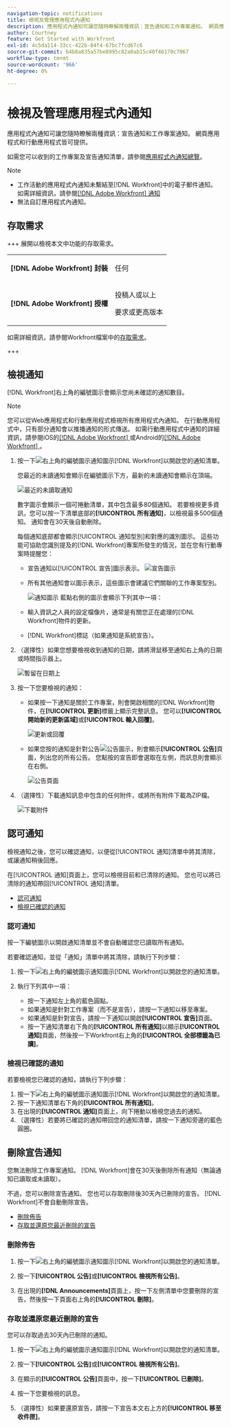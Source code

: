 ```yaml
---
navigation-topic: notifications
title: 檢視及管理應用程式內通知
description: 應用程式內通知可讓您隨時瞭解兩種資訊：宣告通知和工作專案通知。 網頁應用程式和行動應用程式皆可提供。
author: Courtney
feature: Get Started with Workfront
exl-id: 4c5da114-33cc-422b-84f4-67bc7fcd67c6
source-git-commit: 64b8a835a57be8995c82a0ab15c40f46170c7067
workflow-type: tm+mt
source-wordcount: '966'
ht-degree: 0%

---
```


# 檢視及管理應用程式內通知

應用程式內通知可讓您隨時瞭解兩種資訊：宣告通知和工作專案通知。 網頁應用程式和行動應用程式皆可提供。

如需您可以收到的工作專案及宣告通知清單，請參閱[應用程式內通知總覽](../../workfront-basics/using-notifications/in-app-notifications-overview.md)。

>[!NOTE]
>
>* 工作活動的應用程式內通知未繫結至[!DNL Workfront]中的電子郵件通知。 如需詳細資訊，請參閱[[!DNL Adobe Workfront] 通知](../../workfront-basics/using-notifications/wf-notifications.md)
>* 無法自訂應用程式內通知。
>



## 存取需求

+++ 展開以檢視本文中功能的存取需求。 

<table style="table-layout:auto"> 
 <col> 
 </col> 
 <col> 
 </col> 
 <tbody> 
  <tr> 
   <td role="rowheader"><strong>[!DNL Adobe Workfront] 封裝</strong></td> 
   <td> <p>任何</p> </td> 
  </tr> 
  <tr> 
   <td role="rowheader"><strong>[!DNL Adobe Workfront] 授權</strong></td> 
   <td> 
   <p>投稿人或以上</p>
   <p>要求或更高版本</p> </td> 
  </tr> 
 </tbody> 
</table>

如需詳細資訊，請參閱Workfront檔案中的[存取需求](/help/quicksilver/administration-and-setup/add-users/access-levels-and-object-permissions/access-level-requirements-in-documentation.md)。

+++

## 檢視通知

[!DNL Workfront]右上角的編號圖示會顯示您尚未確認的通知數目。

>[!NOTE]
>
>您可以從Web應用程式和行動應用程式檢視所有應用程式內通知。 在行動應用程式中，只有部分通知會以推播通知的形式傳送。 如需行動應用程式中通知的詳細資訊，請參閱iOS的[[!DNL Adobe Workfront] ](../../workfront-basics/mobile-apps/using-the-workfront-mobile-app/workfront-for-ios.md)或Android的[[!DNL Adobe Workfront] ](../../workfront-basics/mobile-apps/using-the-workfront-mobile-app/workfront-for-android.md)。

1. 按一下![右上角的編號圖示](assets/notifications-icon-jewel.jpg)通知圖示[!DNL Workfront]以開啟您的通知清單。

   您最近的未讀通知會顯示在編號圖示下方，最新的未讀通知會顯示在頂端。

   ![最近的未讀取通知](assets/qs-notifications-350x330.png)

   數字圖示會顯示一個可捲動清單，其中包含最多80個通知。 若要檢視更多資訊，您可以按一下清單底部的&#x200B;**[!UICONTROL 所有通知]**，以檢視最多500個通知。 通知會在30天後自動刪除。

   每個通知底部都會顯示[!UICONTROL 通知型別]和對應的識別圖示。 這些功能可協助您識別提及的[!DNL Workfront]專案所發生的情況，並在您有行動專案時提醒您：

   * 宣告通知以[!UICONTROL 宣告]圖示表示。 ![宣告圖示](assets/announcement.png)

   * 所有其他通知會以圖示表示，這些圖示會建議它們關聯的工作專案型別。

     ![通知圖示](assets/ntfcntype&icon-350x330.png)
藍點右側的圖示會顯示下列其中一項：

   * 輸入資訊之人員的設定檔像片，通常是有關您正在處理的[!DNL Workfront]物件的更新。
   * [!DNL Workfront]標誌（如果通知是系統宣告）。


1. （選擇性）如果您想要檢視收到通知的日期，請將滑鼠移至通知右上角的日期或時間指示器上。

   ![暫留在日期](assets/hoveroverdate-350x437.png)上

1. 按一下您要檢視的通知：

   * 如果按一下通知是關於工作專案，則會開啟相關的[!DNL Workfront]物件，在&#x200B;**[!UICONTROL 更新]**&#x200B;標籤上顯示完整訊息。 您可以&#x200B;**[!UICONTROL 開始新的更新區域]**&#x200B;或&#x200B;**[!UICONTROL 輸入回覆]**。

     ![更新或回覆](assets/object-opens-click-work-ntfctn-qs-350x183.png)

   * 如果您按的通知是針對公告![公告圖示](assets/announcement.png)，則會顯示&#x200B;**[!UICONTROL 公告]**&#x200B;頁面，列出您的所有公告。 您點按的宣告即會選取在左側，而訊息則會顯示在右側。

     ![公告頁面](assets/announcements-page-qs-350x210.png)

1. （選擇性）下載通知訊息中包含的任何附件，或將所有附件下載為ZIP檔。

   ![下載附件](assets/download-attachments-350x106.png)

## 認可通知

檢視通知之後，您可以確認通知，以便從[!UICONTROL 通知]清單中將其清除，或讓通知稍後回應。

在[!UICONTROL 通知]頁面上，您可以檢視目前和已清除的通知。 您也可以將已清除的通知帶回[!UICONTROL 通知]清單。

* [認可通知](#acknowledge-notifications)
* [檢視已確認的通知](#view-acknowledged-notifications)

### 認可通知

按一下編號圖示以開啟通知清單並不會自動確認您已讀取所有通知。

若要確認通知，並從「通知」清單中將其清除，請執行下列步驟：

1. 按一下![右上角的編號圖示](assets/notifications-icon-jewel.jpg)通知圖示[!DNL Workfront]以開啟您的通知清單。
1. 執行下列其中一項：

   * 按一下通知左上角的藍色圓點。
   * 如果通知是針對工作專案（而不是宣告），請按一下通知以移至專案。
   * 如果通知是針對宣告，請按一下通知以開啟&#x200B;**[!UICONTROL 宣告]**&#x200B;頁面。
   * 按一下通知清單右下角的&#x200B;**[!UICONTROL 所有通知]**&#x200B;以顯示&#x200B;**[!UICONTROL 通知]**&#x200B;頁面，然後按一下Workfront右上角的&#x200B;**[!UICONTROL 全部標籤為已讀]**。

### 檢視已確認的通知

若要檢視您已確認的通知，請執行下列步驟：

1. 按一下![右上角的編號圖示](assets/notifications-icon-jewel.jpg)通知圖示[!DNL Workfront]以開啟您的通知清單。
1. 按一下通知清單右下角的&#x200B;**[!UICONTROL 所有通知]**。
1. 在出現的&#x200B;**[!UICONTROL 通知]**&#x200B;頁面上，向下捲動以檢視您過去的通知。
1. （選擇性）若要將已確認的通知帶回您的通知清單，請按一下通知旁邊的藍色圓圈。

## 刪除宣告通知

您無法刪除工作專案通知。 [!DNL Workfront]會在30天後刪除所有通知（無論通知已讀取或未讀取）。

不過，您可以刪除宣告通知。 您也可以存取刪除後30天內已刪除的宣告。 [!DNL Workfront]不會自動刪除宣告。

* [刪除佈告](#delete-an-announcement)
* [存取並還原您最近刪除的宣告](#access-and-restore-an-announcement-you-deleted-recently)

### 刪除佈告

1. 按一下![右上角的編號圖示](assets/notifications-icon-jewel.jpg)通知圖示[!DNL Workfront]以開啟您的通知清單。
1. 按一下&#x200B;**[!UICONTROL 公告]**&#x200B;或&#x200B;**[!UICONTROL 檢視所有公告]**。

1. 在出現的&#x200B;**[!DNL Announcements]**&#x200B;頁面上，按一下左側清單中您要刪除的宣告，然後按一下頁面右上角的&#x200B;**[!UICONTROL 刪除]**。

### 存取並還原您最近刪除的宣告

您可以存取過去30天內已刪除的通知。

1. 按一下![右上角的編號圖示](assets/notifications-icon-jewel.jpg)通知圖示[!DNL Workfront]以開啟您的通知清單。
1. 按一下&#x200B;**[!UICONTROL 公告]**&#x200B;或&#x200B;**[!UICONTROL 檢視所有公告]**。

1. 在顯示的&#x200B;**[!UICONTROL 公告]**&#x200B;頁面中，按一下&#x200B;**[!UICONTROL 已刪除]**。

1. 按一下您要檢視的訊息。
1. （選擇性）如果要還原宣告，請按一下宣告本文右上方的&#x200B;**[!UICONTROL 移至收件匣]**。
